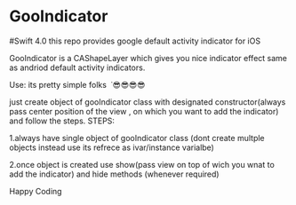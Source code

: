 # GooIndicator
#Swift 4.0
this repo provides google default activity indicator for iOS

GooIndicator is a CAShapeLayer  which gives you nice indicator effect same as andriod default activity indicators.

Use:
its pretty simple folks  ˙😎😎😎😎

just create object of gooIndicator class with designated constructor(always pass center position of the view , on which you want to add the indicator) and follow the steps.
STEPS:

1.always have single object of gooIndicator class (dont create multple objects instead use its refrece as ivar/instance varialbe)

2.once object is created  use show(pass view on top of wich you wnat to add the indicator) and hide methods (whenever required)

Happy Coding

